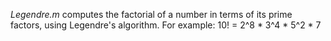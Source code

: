 *Legendre.m* computes the factorial of a number in terms of its prime factors, using Legendre's algorithm. For example: 10! = 2^8 * 3^4 * 5^2 * 7
